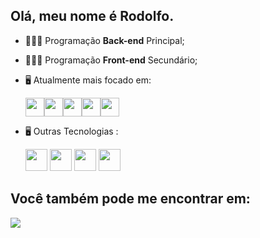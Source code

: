 ## Olá, meu nome é Rodolfo.

- 👨🏻‍💻 Programação **Back-end** Principal;
- 👨🏻‍💻 Programação **Front-end** Secundário;
- 🖥️ Atualmente mais focado em:
  
  <div style='display: flex;'>
  <img width='30' height='30' src="https://cdn.jsdelivr.net/gh/devicons/devicon/icons/python/python-original.svg" />

  <img  width='30' height='30' src="https://cdn.jsdelivr.net/gh/devicons/devicon/icons/django/django-plain.svg" />
  
  <img width='30' height='30' src="https://cdn.jsdelivr.net/gh/devicons/devicon/icons/html5/html5-original.svg" />

  <img width='30' height='30' src="https://cdn.jsdelivr.net/gh/devicons/devicon/icons/css3/css3-original.svg" />

  <img width='30' height='30' src="https://cdn.jsdelivr.net/gh/devicons/devicon/icons/javascript/javascript-original.svg" />
  </div>
  

- 🖥️ Outras Tecnologias :

  <img   width='35' height='35' src="https://cdn.jsdelivr.net/gh/devicons/devicon/icons/mysql/mysql-original.svg" />

  <img  width='35' height='35' src="https://cdn.jsdelivr.net/gh/devicons/devicon/icons/sqlite/sqlite-original.svg" />

  <img width='35' height='35' src="https://cdn.jsdelivr.net/gh/devicons/devicon/icons/git/git-original.svg" />
  
  <img width='35' height='35' src="https://cdn.jsdelivr.net/gh/devicons/devicon/icons/github/github-original.svg" />

## Você também pode me encontrar em:
  <a href="https://www.linkedin.com/in/rodolfo-bezerra-ab071a277/">
  <img src="https://img.shields.io/badge/LinkedIn-0077B5?style=for-the-badge&logo=linkedin&logoColor=white" />
  </a>

  
